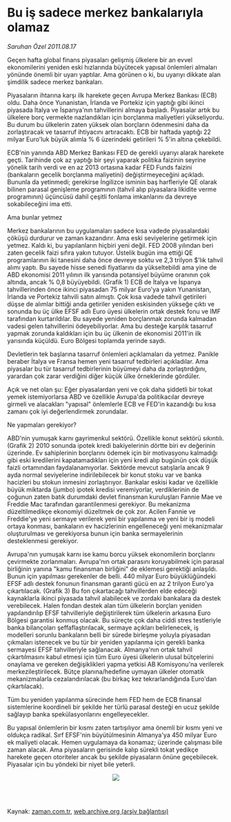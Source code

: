 # Bu iş sadece merkez bankalarıyla olamaz

*Saruhan Özel 2011.08.17*

<td class="columnist-detail">
<p>Geçen hafta global finans piyasaları gelişmiş ülkelere bir an evvel ekonomilerini yeniden eski hızlarında büyütecek yapısal önlemleri almaları yönünde önemli bir uyarı yaptılar. Ama görünen o ki, bu uyarıyı dikkate alan şimdilik sadece merkez bankaları.</p>
<p>
<div id="haberMetinDiv">
<p> Piyasaların ihtarına karşı ilk harekete geçen Avrupa Merkez Bankası (ECB) oldu. Daha önce Yunanistan, İrlanda ve Portekiz için yaptığı gibi ikinci piyasada İtalya ve İspanya'nın tahvillerini almaya başladı. Piyasalar artık bu ülkelere borç vermekte nazlandıkları için borçlanma maliyetleri yükseliyordu. Bu durum bu ülkelerin zaten yüksek olan borçların ödenmesini daha da zorlaştıracak ve tasarruf ihtiyacını artıracaktı. ECB bir haftada yaptığı 22 milyar Euro'luk büyük alımla % 6 üzerindeki getirileri % 5'in altına çekebildi.
<p> ECB'nin yanında ABD Merkez Bankası FED de gerekli uyarıyı alarak harekete geçti. Tarihinde çok az yaptığı bir şeyi yaparak politika faizinin seyrine yönelik tarih verdi ve en az 2013 ortasına kadar FED Funds faizini (bankaların gecelik borçlanma maliyetini) değiştirmeyeceğini açıkladı. Bununla da yetinmedi; gerekirse İngilizce isminin baş harfleriyle QE olarak bilinen parasal genişleme programının (tahvil alıp piyasalara likidite verme programının) üçüncüsü dahil çeşitli fonlama imkanlarını da devreye sokabileceğini ima etti.
<p>Ama bunlar yetmez
<p>Merkez bankalarının bu uygulamaları sadece kısa vadede piyasalardaki çöküşü durdurur ve zaman kazandırır. Ama eski seviyelerine getirmek için yetmez. Kaldı ki, bu yapılanların hiçbiri yeni değil. FED 2008 yılından beri zaten gecelik faizi sıfıra yakın tutuyor. Üstelik bugün ima ettiği QE programlarının iki tanesini daha önce devreye soktu ve 2,3 trilyon $'lık tahvil alımı yaptı. Bu sayede hisse senedi fiyatlarını da yükseltebildi ama yine de ABD ekonomisi 2011 yılının ilk yarısında potansiyel büyüme oranının çok altında, ancak % 0,8 büyüyebildi. (Grafik 1) ECB de İtalya ve İspanya tahvillerinden önce ikinci piyasadan 75 milyar Euro'ya yakın Yunanistan, İrlanda ve Portekiz tahvili satın almıştı. Çok kısa vadede tahvil getirileri düşse de alımlar bittiği anda getiriler yeniden eskisinden yükseğe çıktı ve sonunda bu üç ülke EFSF adlı Euro üyesi ülkelerin ortak destek fonu ve IMF tarafından kurtarıldılar. Bu sayede yeniden borçlanmak zorunda kalmadan vadesi gelen tahvillerini ödeyebiliyorlar. Ama bu desteğe karşılık tasarruf yapmak zorunda kaldıkları için bu üç ülkenin de ekonomisi 2011'in ilk yarısında küçüldü. Euro Bölgesi toplamda yerinde saydı.
<p> Devletlerin tek başlarına tasarruf önlemleri açıklamaları da yetmez. Panikle beraber İtalya ve Fransa hemen yeni tasarruf tedbirleri açıkladılar. Ama piyasalar bu tür tasarruf tedbirlerinin büyümeyi daha da zorlaştırdığını, yarardan çok zarar verdiğini diğer küçük ülke örneklerinde gördüler. 
<p> Açık ve net olan şu: Eğer piyasalardan yeni ve çok daha şiddetli bir tokat yemek istemiyorlarsa ABD ve özellikle Avrupa'da politikacılar devreye girmeli ve alacakları "yapısal" önlemlerle ECB ve FED'in kazandığı bu kısa zamanı çok iyi değerlendirmek zorundalar.
<p>Ne yapmaları gerekiyor?
<p>ABD'nin yumuşak karnı gayrimenkul sektörü. Özellikle konut sektörü sıkıntılı. (Grafik 2) 2010 sonunda ipotek kredi bakiyelerinin dörtte biri ev değerinin üzerinde. Ev sahiplerinin borçlarını ödemek için bir motivasyonu kalmadığı gibi eski kredilerini kapatamadıkları için yeni kredi alıp bugünün çok düşük faizli ortamından faydalanamıyorlar. Sektörde mevcut satışlarla ancak 9 ayda normal seviyelerine indirilebilecek bir konut stoku var ve banka hacizleri bu stokun inmesini zorlaştırıyor. Bankalar eskisi kadar ve özellikle büyük miktarda (jumbo) ipotek kredisi veremiyorlar, verdiklerinin de çoğunun zaten batık durumdaki devlet finansman kuruluşları Fannie Mae ve Freddie Mac tarafından garantilenmesi gerekiyor. Bu mekanizma düzeltilmedikçe ekonomiyi düzeltmek de çok zor. Acilen Fannie ve Freddie'ye yeni sermaye verilerek yeni bir yapılanma ve yeni bir iş modeli ortaya konması, bankaların ev hacizlerinin engelleneceği yeni mekanizmalar oluşturulması ve gerekiyorsa bunun için banka sermayelerinin desteklenmesi gerekiyor.
<p> Avrupa'nın yumuşak karnı ise kamu borcu yüksek ekonomilerin borçlarını çevirmekte zorlanmaları. Avrupa'nın ortak parasını koruyabilmek için parasal birliğinin yanına "kamu finansman birliğini" de eklemesi gerektiği anlaşıldı. Bunun için yapılması gerekenler de belli. 440 milyar Euro büyüklüğündeki EFSF adlı destek fonunun finansman garanti gücü en az 2 trilyon Euro'ya çıkartılacak. (Grafik 3) Bu fon çıkartacağı tahvillerden elde edeceği kaynaklarla ikinci piyasada tahvil alabilecek ve zordaki bankalara da destek verebilecek. Halen fondan destek alan tüm ülkelerin borçları yeniden yapılandırılıp EFSF tahvilleriyle değiştirilerek tüm ülkelerin arkasına Euro Bölgesi garantisi konmuş olacak. Bu süreçte çok daha ciddi stres testleriyle banka bilançoları şeffaflaştırılacak, sermaye açıkları belirlenecek, iş modelleri sorunlu bankaların belli bir sürede birleşme yoluyla piyasadan çıkmaları istenecek ve bu tür bir yeniden yapılanma için gerekli banka sermayesi EFSF tahvilleriyle sağlanacak. Almanya'nın ortak tahvil çıkartılmasını kabul etmesi için tüm Euro üyesi ülkelerin ulusal bütçelerini onaylama ve gereken değişiklikleri yapma yetkisi AB Komisyonu'na verilerek merkezileştirilecek. Bütçe planına/hedefine uymayan ülkeler otomatik mekanizmalarla cezalandırılacak (bu birkaç kez tekrarlandığında Euro'dan çıkartılacak).
<p> Tüm bu yeniden yapılanma sürecinde hem FED hem de ECB finansal sistemlerine koordineli bir şekilde her türlü parasal desteği en ucuz şekilde sağlayıp banka spekülasyonlarını engelleyecekler. 
<p> Bu yapısal önlemlerin bir kısmı zaten tartışılıyor ama önemli bir kısmı yeni ve oldukça radikal. Sırf EFSF'nin büyütülmesinin Almanya'ya 450 milyar Euro ek maliyeti olacak. Hemen uygulamaya da konamaz; üzerinde çalışması bile zaman alacak. Ama piyasaların gerisinde kalıp sürekli tokat yedikçe harekete geçen otoriteler ancak bu şekilde piyasaların önüne geçebilecek. Piyasalar için bu yöndeki bir niyet bile yeterli.
<p>
<p><p align="center"><img border="0" src="http://web.archive.org/web/20111213100108im_/http://medya.zaman.com.tr/2011/08/17/resim3.jpg"/>
</p></p></p></p></p></p></p></p></p></p></p></p></p></p></div>
</p>


<p><br>
		 </br></p></td>

Kaynak: [zaman.com.tr](http://zaman.com.tr/yazar.do?yazino=1169965), [web.archive.org (arşiv bağlantısı)](http://web.archive.org/web/20111213100108/http://zaman.com.tr/yazar.do?yazino=1169965)
